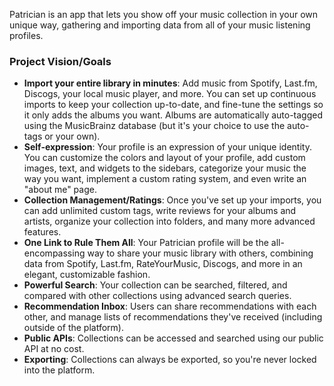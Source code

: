 Patrician is an app that lets you show off your music collection in your own unique way, gathering and importing data from all of your music listening profiles.

### Project Vision/Goals
- **Import your entire library in minutes**: Add music from Spotify, Last.fm, Discogs, your local music player, and more. You can set up continuous imports to keep your collection up-to-date, and fine-tune the settings so it only adds the albums you want. Albums are automatically auto-tagged using the MusicBrainz database (but it's your choice to use the auto-tags or your own).
- **Self-expression**: Your profile is an expression of your unique identity. You can customize the colors and layout of your profile, add custom images, text, and widgets to the sidebars, categorize your music the way you want, implement a custom rating system, and even write an "about me" page.
- **Collection Management/Ratings**: Once you've set up your imports, you can add unlimited custom tags, write reviews for your albums and artists, organize your collection into folders, and many more advanced features.
- **One Link to Rule Them All**: Your Patrician profile will be the all-encompassing way to share your music library with others, combining data from Spotify, Last.fm, RateYourMusic, Discogs, and more in an elegant, customizable fashion.
- **Powerful Search**: Your collection can be searched, filtered, and compared with other collections using advanced search queries.
- **Recommendation Inbox**: Users can share recommendations with each other, and manage lists of recommendations they've received (including outside of the platform).
- **Public APIs**: Collections can be accessed and searched using our public API at no cost.
- **Exporting**: Collections can always be exported, so you're never locked into the platform.
